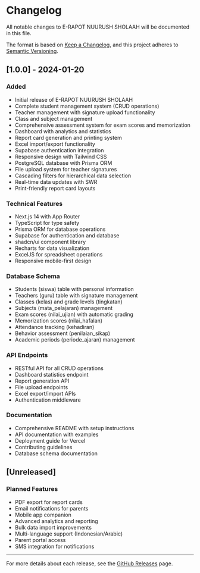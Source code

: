 # Changelog

All notable changes to E-RAPOT NUURUSH SHOLAAH will be documented in this file.

The format is based on [Keep a Changelog](https://keepachangelog.com/en/1.0.0/),
and this project adheres to [Semantic Versioning](https://semver.org/spec/v2.0.0.html).

## [1.0.0] - 2024-01-20

### Added
- Initial release of E-RAPOT NUURUSH SHOLAAH
- Complete student management system (CRUD operations)
- Teacher management with signature upload functionality
- Class and subject management
- Comprehensive assessment system for exam scores and memorization
- Dashboard with analytics and statistics
- Report card generation and printing system
- Excel import/export functionality
- Supabase authentication integration
- Responsive design with Tailwind CSS
- PostgreSQL database with Prisma ORM
- File upload system for teacher signatures
- Cascading filters for hierarchical data selection
- Real-time data updates with SWR
- Print-friendly report card layouts

### Technical Features
- Next.js 14 with App Router
- TypeScript for type safety
- Prisma ORM for database operations
- Supabase for authentication and database
- shadcn/ui component library
- Recharts for data visualization
- ExcelJS for spreadsheet operations
- Responsive mobile-first design

### Database Schema
- Students (siswa) table with personal information
- Teachers (guru) table with signature management
- Classes (kelas) and grade levels (tingkatan)
- Subjects (mata_pelajaran) management
- Exam scores (nilai_ujian) with automatic grading
- Memorization scores (nilai_hafalan)
- Attendance tracking (kehadiran)
- Behavior assessment (penilaian_sikap)
- Academic periods (periode_ajaran) management

### API Endpoints
- RESTful API for all CRUD operations
- Dashboard statistics endpoint
- Report generation API
- File upload endpoints
- Excel export/import APIs
- Authentication middleware

### Documentation
- Comprehensive README with setup instructions
- API documentation with examples
- Deployment guide for Vercel
- Contributing guidelines
- Database schema documentation

## [Unreleased]

### Planned Features
- PDF export for report cards
- Email notifications for parents
- Mobile app companion
- Advanced analytics and reporting
- Bulk data import improvements
- Multi-language support (Indonesian/Arabic)
- Parent portal access
- SMS integration for notifications

---

For more details about each release, see the [GitHub Releases](https://github.com/your-repo/releases) page.
